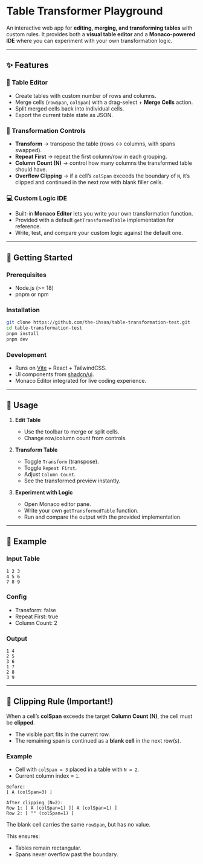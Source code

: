 # Table Transformer Playground

An interactive web app for **editing, merging, and transforming tables** with custom rules.
It provides both a **visual table editor** and a **Monaco-powered IDE** where you can experiment with your own transformation logic.

---

## ✨ Features

### 📝 Table Editor

* Create tables with custom number of rows and columns.
* Merge cells (`rowSpan`, `colSpan`) with a drag-select + **Merge Cells** action.
* Split merged cells back into individual cells.
* Export the current table state as JSON.

### 🔄 Transformation Controls

* **Transform** → transpose the table (rows ↔ columns, with spans swapped).
* **Repeat First** → repeat the first column/row in each grouping.
* **Column Count (N)** → control how many columns the transformed table should have.
* **Overflow Clipping** → if a cell’s `colSpan` exceeds the boundary of `N`, it’s clipped and continued in the next row with blank filler cells.

### 💻 Custom Logic IDE

* Built-in **Monaco Editor** lets you write your own transformation function.
* Provided with a default `getTransformedTable` implementation for reference.
* Write, test, and compare your custom logic against the default one.

---

## 🚀 Getting Started

### Prerequisites

* Node.js (>= 18)
* pnpm or npm

### Installation

```bash
git clone https://github.com/the-ihsan/table-transformation-test.git
cd table-transformation-test
pnpm install
pnpm dev
```

### Development

* Runs on [Vite](https://vitejs.dev) + React + TailwindCSS.
* UI components from [shadcn/ui](https://ui.shadcn.com).
* Monaco Editor integrated for live coding experience.

---

## 📖 Usage

1. **Edit Table**

   * Use the toolbar to merge or split cells.
   * Change row/column count from controls.

2. **Transform Table**

   * Toggle `Transform` (transpose).
   * Toggle `Repeat First`.
   * Adjust `Column Count`.
   * See the transformed preview instantly.

3. **Experiment with Logic**

   * Open Monaco editor pane.
   * Write your own `getTransformedTable` function.
   * Run and compare the output with the provided implementation.

---

## 🧩 Example

### Input Table

```
1 2 3
4 5 6
7 8 9
```

### Config

* Transform: false
* Repeat First: true
* Column Count: 2

### Output

```
1 4
2 5
3 6
1 7
2 8
3 9
```

---

## 📐 Clipping Rule (Important!)

When a cell’s **colSpan** exceeds the target **Column Count (N)**, the cell must be **clipped**.

* The visible part fits in the current row.
* The remaining span is continued as a **blank cell** in the next row(s).

### Example

* Cell with `colSpan = 3` placed in a table with `N = 2`.
* Current column index = `1`.

```
Before:
[ A (colSpan=3) ]
```

```
After clipping (N=2):
Row 1: [ A (colSpan=1) ][ A (colSpan=1) ]
Row 2: [ "" (colSpan=1) ]
```

The blank cell carries the same `rowSpan`, but has no value.

This ensures:

* Tables remain rectangular.
* Spans never overflow past the boundary.
